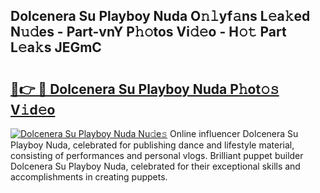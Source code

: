 ## Dolcenera Su Playboy Nuda O𝚗𝚕yf𝚊ns L𝚎a𝚔ed N𝚞𝚍es - Part-vnY P𝚑𝚘tos Vi𝚍𝚎o - H𝚘𝚝 Part L𝚎a𝚔s JEGmC

# <h2><a href="http://kf4efj6.oniu.top/?m=Dolcenera+Su+Playboy+Nuda">🔗👉 🔴 Dolcenera Su Playboy Nuda P𝚑ot𝚘𝚜 V𝚒d𝚎o</a></h2>

[![Dolcenera Su Playboy Nuda Nu𝚍e𝚜](https://i.imgur.com/0qMVB7G.gif)](http://kf4efj6.oniu.top/?m=Dolcenera+Su+Playboy+Nuda)
Online influencer Dolcenera Su Playboy Nuda, celebrated for publishing dance and lifestyle material, consisting of performances and personal vlogs. Brilliant puppet builder Dolcenera Su Playboy Nuda, celebrated for their exceptional skills and accomplishments in creating puppets.  
